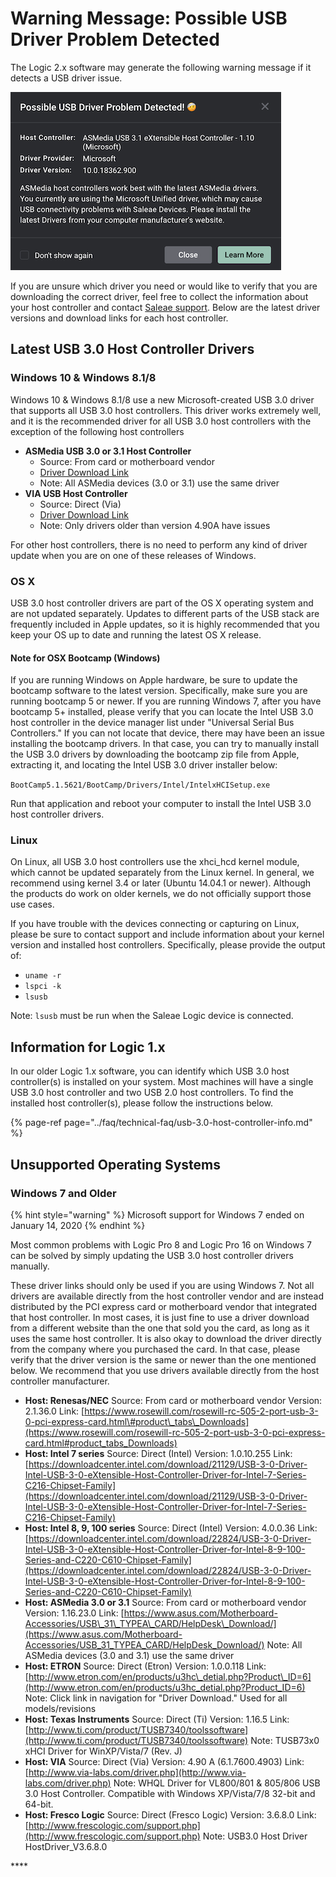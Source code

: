 # Warning Message: Possible USB Driver Problem Detected

The Logic 2.x software may generate the following warning message if it detects a USB driver issue.

![Possible USB Driver Problem Pop-up](../.gitbook/assets/usb-problem.png)

If you are unsure which driver you need or would like to verify that you are downloading the correct driver, feel free to collect the information about your host controller and contact [Saleae support](https://contact.saleae.com/hc/en-us/requests/new). Below are the latest driver versions and download links for each host controller.

## Latest USB 3.0 Host Controller Drivers

### Windows 10 & Windows 8.1/8

Windows 10 & Windows 8.1/8 use a new Microsoft-created USB 3.0 driver that supports all USB 3.0 host controllers. This driver works extremely well, and it is the recommended driver for all USB 3.0 host controllers with the exception of the following host controllers

* **ASMedia USB 3.0 or 3.1 Host Controller**
  * Source: From card or motherboard vendor
  * [Driver Download Link](https://www.asus.com/Motherboard-Accessories/USB_31_TYPEA_CARD/HelpDesk_Download/)
  * Note: All ASMedia devices \(3.0 or 3.1\) use the same driver
* **VIA USB Host Controller**
  * Source: Direct \(Via\)
  * [Driver Download Link](http://www.via-labs.com/driver.php)
  * Note: Only drivers older than version 4.90A have issues

For other host controllers, there is no need to perform any kind of driver update when you are on one of these releases of Windows.

### OS X

USB 3.0 host controller drivers are part of the OS X operating system and are not updated separately. Updates to different parts of the USB stack are frequently included in Apple updates, so it is highly recommended that you keep your OS up to date and running the latest OS X release.

#### Note for OSX Bootcamp \(Windows\)

If you are running Windows on Apple hardware, be sure to update the bootcamp software to the latest version. Specifically, make sure you are running bootcamp 5 or newer. If you are running Windows 7, after you have bootcamp 5+ installed, please verify that you can locate the Intel USB 3.0 host controller in the device manager list under "Universal Serial Bus Controllers." If you can not locate that device, there may have been an issue installing the bootcamp drivers. In that case, you can try to manually install the USB 3.0 drivers by downloading the bootcamp zip file from Apple, extracting it, and locating the Intel USB 3.0 driver installer below:

`BootCamp5.1.5621/BootCamp/Drivers/Intel/IntelxHCISetup.exe`

Run that application and reboot your computer to install the Intel USB 3.0 host controller drivers.

### Linux

On Linux, all USB 3.0 host controllers use the xhci\_hcd kernel module, which cannot be updated separately from the Linux kernel. In general, we recommend using kernel 3.4 or later \(Ubuntu 14.04.1 or newer\). Although the products do work on older kernels, we do not officially support those use cases.

If you have trouble with the devices connecting or capturing on Linux, please be sure to contact support and include information about your kernel version and installed host controllers. Specifically, please provide the output of:

* `uname -r`
* `lspci -k`
* `lsusb`

Note: `lsusb` must be run when the Saleae Logic device is connected.

## Information for Logic 1.x

In our older Logic 1.x software, you can identify which USB 3.0 host controller\(s\) is installed on your system. Most machines will have a single USB 3.0 host controller and two USB 2.0 host controllers. To find the installed host controller\(s\), please follow the instructions below.

{% page-ref page="../faq/technical-faq/usb-3.0-host-controller-info.md" %}

## Unsupported Operating Systems

### Windows 7 and Older

{% hint style="warning" %}
Microsoft support for Windows 7 ended on January 14, 2020
{% endhint %}

Most common problems with Logic Pro 8 and Logic Pro 16 on Windows 7 can be solved by simply updating the USB 3.0 host controller drivers manually.

These driver links should only be used if you are using Windows 7. Not all drivers are available directly from the host controller vendor and are instead distributed by the PCI express card or motherboard vendor that integrated that host controller. In most cases, it is just fine to use a driver download from a different website than the one that sold you the card, as long as it uses the same host controller. It is also okay to download the driver directly from the company where you purchased the card. In that case, please verify that the driver version is the same or newer than the one mentioned below. We recommend that you use drivers available directly from the host controller manufacturer.

* **Host: Renesas/NEC**  Source: From card or motherboard vendor  Version: 2.1.36.0  Link: [https://www.rosewill.com/rosewill-rc-505-2-port-usb-3-0-pci-express-card.html\#product\_tabs\_Downloads](https://www.rosewill.com/rosewill-rc-505-2-port-usb-3-0-pci-express-card.html#product_tabs_Downloads)
* **Host: Intel 7 series**  Source: Direct \(Intel\)  Version: 1.0.10.255  Link: [https://downloadcenter.intel.com/download/21129/USB-3-0-Driver-Intel-USB-3-0-eXtensible-Host-Controller-Driver-for-Intel-7-Series-C216-Chipset-Family](https://downloadcenter.intel.com/download/21129/USB-3-0-Driver-Intel-USB-3-0-eXtensible-Host-Controller-Driver-for-Intel-7-Series-C216-Chipset-Family)
* **Host: Intel 8, 9, 100 series**  Source: Direct \(Intel\)  Version: 4.0.0.36  Link: [https://downloadcenter.intel.com/download/22824/USB-3-0-Driver-Intel-USB-3-0-eXtensible-Host-Controller-Driver-for-Intel-8-9-100-Series-and-C220-C610-Chipset-Family](https://downloadcenter.intel.com/download/22824/USB-3-0-Driver-Intel-USB-3-0-eXtensible-Host-Controller-Driver-for-Intel-8-9-100-Series-and-C220-C610-Chipset-Family)
* **Host: ASMedia 3.0 or 3.1**  Source: From card or motherboard vendor  Version: 1.16.23.0  Link: [https://www.asus.com/Motherboard-Accessories/USB\_31\_TYPEA\_CARD/HelpDesk\_Download/](https://www.asus.com/Motherboard-Accessories/USB_31_TYPEA_CARD/HelpDesk_Download/) Note: All ASMedia devices \(3.0 and 3.1\) use the same driver
* **Host: ETRON**  Source: Direct \(Etron\)  Version: 1.0.0.118  Link: [http://www.etron.com/en/products/u3hc\_detial.php?Product\_ID=6](http://www.etron.com/en/products/u3hc_detial.php?Product_ID=6)  Note: Click link in navigation for "Driver Download." Used for all models/revisions
* **Host: Texas Instruments**  Source: Direct \(Ti\)  Version: 1.16.5  Link: [http://www.ti.com/product/TUSB7340/toolssoftware](http://www.ti.com/product/TUSB7340/toolssoftware)  Note: TUSB73x0 xHCI Driver for WinXP/Vista/7 \(Rev. J\)
* **Host: VIA**  Source: Direct \(Via\)  Version: 4.90 A \(6.1.7600.4903\)  Link: [http://www.via-labs.com/driver.php](http://www.via-labs.com/driver.php)  Note: WHQL Driver for VL800/801 & 805/806 USB 3.0 Host Controller. Compatible with Windows XP/Vista/7/8 32-bit and 64-bit.
* **Host: Fresco Logic**  Source: Direct \(Fresco Logic\)  Version: 3.6.8.0  Link: [http://www.frescologic.com/support.php](http://www.frescologic.com/support.php)  Note: USB3.0 Host Driver HostDriver\_V3.6.8.0

\*\*\*\*

